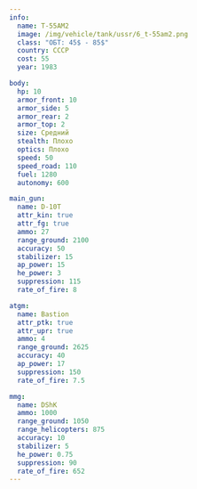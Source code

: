 ```yaml
---
info:
  name: T-55AM2
  image: /img/vehicle/tank/ussr/6_t-55am2.png
  class: "ОБТ: 45$ - 85$"
  country: СССР
  cost: 55
  year: 1983

body:
  hp: 10
  armor_front: 10
  armor_side: 5
  armor_rear: 2
  armor_top: 2
  size: Средний
  stealth: Плохо
  optics: Плохо
  speed: 50
  speed_road: 110
  fuel: 1280
  autonomy: 600

main_gun:
  name: D-10T
  attr_kin: true
  attr_fg: true
  ammo: 27
  range_ground: 2100
  accuracy: 50
  stabilizer: 15
  ap_power: 15
  he_power: 3
  suppression: 115
  rate_of_fire: 8

atgm:
  name: Bastion
  attr_ptk: true
  attr_upr: true
  ammo: 4
  range_ground: 2625
  accuracy: 40
  ap_power: 17
  suppression: 150
  rate_of_fire: 7.5

mmg:
  name: DShK
  ammo: 1000
  range_ground: 1050
  range_helicopters: 875
  accuracy: 10
  stabilizer: 5
  he_power: 0.75
  suppression: 90
  rate_of_fire: 652
---
```

